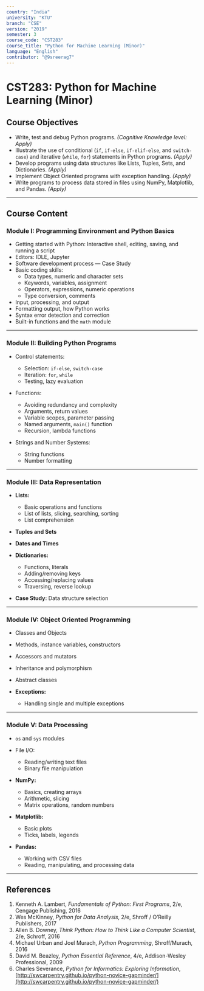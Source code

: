 ```yaml
---
country: "India"
university: "KTU"
branch: "CSE"
version: "2019"
semester: 3
course_code: "CST283"
course_title: "Python for Machine Learning (Minor)"
language: "English"
contributor: "@9sreerag7"
---
```


# CST283: Python for Machine Learning (Minor)

## Course Objectives

- Write, test and debug Python programs. *(Cognitive Knowledge level: Apply)*  
- Illustrate the use of conditional (`if`, `if-else`, `if-elif-else`, and `switch-case`) and iterative (`while`, `for`) statements in Python programs. *(Apply)*  
- Develop programs using data structures like Lists, Tuples, Sets, and Dictionaries. *(Apply)*  
- Implement Object Oriented programs with exception handling. *(Apply)*  
- Write programs to process data stored in files using NumPy, Matplotlib, and Pandas. *(Apply)*  

---

## Course Content

### Module I: Programming Environment and Python Basics

- Getting started with Python: Interactive shell, editing, saving, and running a script  
- Editors: IDLE, Jupyter  
- Software development process — Case Study  
- Basic coding skills:  
  - Data types, numeric and character sets  
  - Keywords, variables, assignment  
  - Operators, expressions, numeric operations  
  - Type conversion, comments  
- Input, processing, and output  
- Formatting output, how Python works  
- Syntax error detection and correction  
- Built-in functions and the `math` module  

---

### Module II: Building Python Programs

- Control statements:  
  - Selection: `if-else`, `switch-case`  
  - Iteration: `for`, `while`  
  - Testing, lazy evaluation  

- Functions:  
  - Avoiding redundancy and complexity  
  - Arguments, return values  
  - Variable scopes, parameter passing  
  - Named arguments, `main()` function  
  - Recursion, lambda functions  

- Strings and Number Systems:  
  - String functions  
  - Number formatting  

---

### Module III: Data Representation

- **Lists:**  
  - Basic operations and functions  
  - List of lists, slicing, searching, sorting  
  - List comprehension  

- **Tuples and Sets**  
- **Dates and Times**  
- **Dictionaries:**  
  - Functions, literals  
  - Adding/removing keys  
  - Accessing/replacing values  
  - Traversing, reverse lookup  

- **Case Study:** Data structure selection  

---

### Module IV: Object Oriented Programming

- Classes and Objects  
- Methods, instance variables, constructors  
- Accessors and mutators  
- Inheritance and polymorphism  
- Abstract classes  

- **Exceptions:**  
  - Handling single and multiple exceptions  

---

### Module V: Data Processing

- `os` and `sys` modules  
- File I/O:  
  - Reading/writing text files  
  - Binary file manipulation  

- **NumPy:**  
  - Basics, creating arrays  
  - Arithmetic, slicing  
  - Matrix operations, random numbers  

- **Matplotlib:**  
  - Basic plots  
  - Ticks, labels, legends  

- **Pandas:**  
  - Working with CSV files  
  - Reading, manipulating, and processing data  

---

## References

1. Kenneth A. Lambert, *Fundamentals of Python: First Programs*, 2/e, Cengage Publishing, 2016  
2. Wes McKinney, *Python for Data Analysis*, 2/e, Shroff / O’Reilly Publishers, 2017  
3. Allen B. Downey, *Think Python: How to Think Like a Computer Scientist*, 2/e, Schroff, 2016  
4. Michael Urban and Joel Murach, *Python Programming*, Shroff/Murach, 2016  
5. David M. Beazley, *Python Essential Reference*, 4/e, Addison-Wesley Professional, 2009  
6. Charles Severance, *Python for Informatics: Exploring Information*,  
   [http://swcarpentry.github.io/python-novice-gapminder/](http://swcarpentry.github.io/python-novice-gapminder/)
